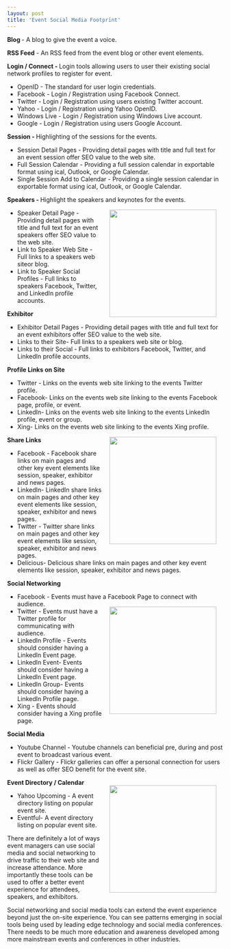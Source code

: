 ```yaml
---
layout: post
title: 'Event Social Media Footprint'
---
```


<div><strong>Blog </strong>- A blog to give the event a voice.</div>
<div><p></p>
<strong>RSS Feed</strong> - An RSS feed from the event blog or other event elements.<p></p>
<strong> </strong><strong>Login / Connect - </strong>Login tools allowing users to user their existing social network profiles to register for event.<strong>
</strong><p></p>
</div>
<ul class="mainlist">
	<li> OpenID - The standard for user login credentials.</li>
	<li>Facebook - Login / Registration using Facebook Connect.</li>
	<li>Twitter - Login / Registration using users existing Twitter account.</li>
	<li>Yahoo - Login / Registration using Yahoo OpenID.</li>
	<li>Windows Live - Login / Registration using Windows Live account.</li>
	<li>Google - Login / Registration using users Google Account.</li>
</ul>
<div><strong>Session - </strong>Highlighting of the sessions for the events.<strong>
</strong></div>
<ul class="mainlist">
	<li>Session Detail Pages - Providing detail pages with title and full text for an event session offer SEO value to the web site.</li>
	<li>Full Session Calendar - Providing a full session calendar in exportable format using ical, Outlook, or Google Calendar.</li>
	<li> Single Session Add to Calendar - Providing a single session calendar in exportable format using ical,  Outlook, or Google Calendar.</li>
</ul>
<div><strong>Speakers - </strong>Highlight the speakers and keynotes for the events.<img style="padding: 15px;" title="OpenID" src="http://staynalive.com/files/2009/11/OpenID-Logo.gif" alt="" width="250" align="right" /></div>
<ul class="mainlist">
	<li> Speaker Detail Page - Providing detail pages with title and full text for an event speakers offer SEO value to the web site.</li>
	<li> Link to Speaker Web Site - Full links to a speakers web siteor blog.</li>
	<li> Link to Speaker Social Profiles - Full links to speakers Facebook, Twitter, and LinkedIn profile accounts.</li>
</ul>
<div><strong> Exhibitor </strong></div>
<ul class="mainlist">
	<li>Exhibitor Detail Pages - Providing detail pages with title and full text for an event exhibitors offer SEO value to the web site.</li>
	<li>Links to their Site- Full links to a speakers web site or blog.</li>
	<li>Links to their Social - Full links to exhibitors Facebook, Twitter, and LinkedIn profile  accounts.</li>
</ul>
<div><strong>Profile Links on Site </strong></div>
<ul class="mainlist">
	<li> Twitter - Links on the events web site linking to the events Twitter profile.</li>
	<li> Facebook- Links on the events web site linking to the events Facebook page, profile, or event.</li>
	<li> LinkedIn- Links on the events web site linking to the events LinkedIn profile, event or group.</li>
	<li>Xing- Links on the events web site linking to the events Xing profile.<img class="alignnone" style="padding: 15px;" title="Facebook" src="http://kinlane-productions.s3.amazonaws.com/events-in-the-clouds/facebook_logo_250.jpg" alt="" width="250" align="right" /></li>
</ul>
<div><strong>Share Links</strong></div>
<ul class="mainlist">
	<li>Facebook - Facebook share links on main pages and other key event elements like session, speaker, exhibitor and news pages.</li>
	<li>LinkedIn- LinkedIn share links on main pages and other key event elements like  session, speaker, exhibitor and news pages.</li>
	<li>Twitter - Twitter share links on main pages and other key event elements like  session, speaker, exhibitor and news pages.</li>
	<li>Delicious- Delicious share links on main pages and other key event  elements like  session, speaker, exhibitor and news pages.</li>
</ul>
<strong>Social Networking</strong>
<ul class="mainlist">
	<li> Facebook - Events must have a Facebook Page to connect with audience.<img style="padding: 15px;" title="LinkedIn" src="http://kinlane-productions.s3.amazonaws.com/events-in-the-clouds/linkedin_logo_250.jpg" alt="" width="250" align="right" /></li>
	<li> Twitter - Events must have a Twitter profile for communicating with audience.</li>
	<li> LinkedIn Profile - Events should consider having a LinkedIn Event page.</li>
	<li>LinkedIn Event- Events should consider having a LinkedIn Event page.</li>
	<li> LinkedIn Group- Events should consider having a LinkedIn Profile page.</li>
	<li>Xing - Events should consider having a Xing profile page.</li>
</ul>
<strong>Social Media</strong>
<ul class="mainlist">
	<li>Youtube Channel - Youtube channels can beneficial pre, during and post event to broadcast various event.</li>
	<li>Flickr Gallery - Flickr galleries can offer a personal connection for users as well as offer SEO benefit for the event site.</li>
</ul>
<strong>Event Directory / Calendar</strong><img style="padding: 15px;" title="Google" src="http://kinlane-productions.s3.amazonaws.com/events-in-the-clouds/google_logo_250.jpg" alt="" width="250" align="right" />
<ul class="mainlist">
	<li> Yahoo Upcoming - A event directory listing on popular event site.</li>
	<li> Eventful- A event directory listing on popular event site.</li>
</ul>
There are definitely a lot of ways event managers can use social media and social networking to drive traffic to their web site and increase attendance. More importantly these tools can be used to offer a better event experience for attendees, speakers, and exhibitors.<p></p>
Social networking and social media tools can extend the event experience beyond just the on-site experience. You can see patterns emerging in social tools being used by leading edge technology and social media conferences. There needs to be much more education and awareness developed among more mainstream events and conferences in other industries.